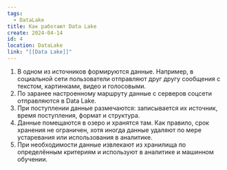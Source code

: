 ```yaml
---
tags:
  - DataLake
title: Как работают Data Lake
create: 2024-04-14
id: 4
location: DataLake
link: "[[Data Lake]]"
---
```


1. В одном из источников формируются данные. Например, в социальной сети пользователи отправляют друг другу сообщения с текстом, картинками, видео и голосовыми.
2. По заранее настроенному маршруту данные с серверов соцсети отправляются в Data Lake.
3. При поступлении данные размечаются: записывается их источник, время поступления, формат и структура.
4. Данные помещаются в озеро и хранятся там. Как правило, срок хранения не ограничен, хотя иногда данные удаляют по мере устаревания или использования в аналитике.
5. При необходимости данные извлекают из хранилища по определённым критериям и используют в аналитике и машинном обучении.
